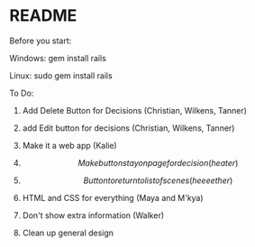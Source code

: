 # README

Before you start:

Windows:
gem install rails

Linux:
sudo gem install rails


To Do:

1. Add Delete Button for Decisions (Christian, Wilkens, Tanner)

2. add Edit button for decisions (Christian, Wilkens, Tanner)

3. Make it a web app (Kalie)

4. $$Make button stay on page for decision (heater)$$

5. $$Button to return to list of scenes (heeeether)$$

6. HTML and CSS for everything (Maya and M'kya)

7. Don't show extra information (Walker)

8. Clean up general design
